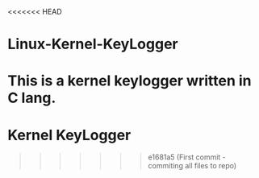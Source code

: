 <<<<<<< HEAD
# Linux-Kernel-KeyLogger
This is a kernel keylogger written in C lang.
=======
# Kernel KeyLogger

>>>>>>> e1681a5 (First commit - commiting all files to repo)
